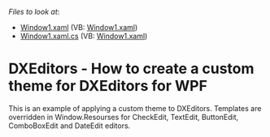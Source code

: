 <!-- default file list -->
*Files to look at*:

* [Window1.xaml](./CS/TestProject9.3/Window1.xaml) (VB: [Window1.xaml](./VB/TestProject9.3/Window1.xaml))
* [Window1.xaml.cs](./CS/TestProject9.3/Window1.xaml.cs) (VB: [Window1.xaml](./VB/TestProject9.3/Window1.xaml))
<!-- default file list end -->
# DXEditors - How to create a custom theme for DXEditors for WPF


<p>This is an example of applying a custom theme to DXEditors. Templates are overridden in Window.Resourses for CheckEdit, TextEdit, ButtonEdit, ComboBoxEdit and DateEdit editors.</p>

<br/>


